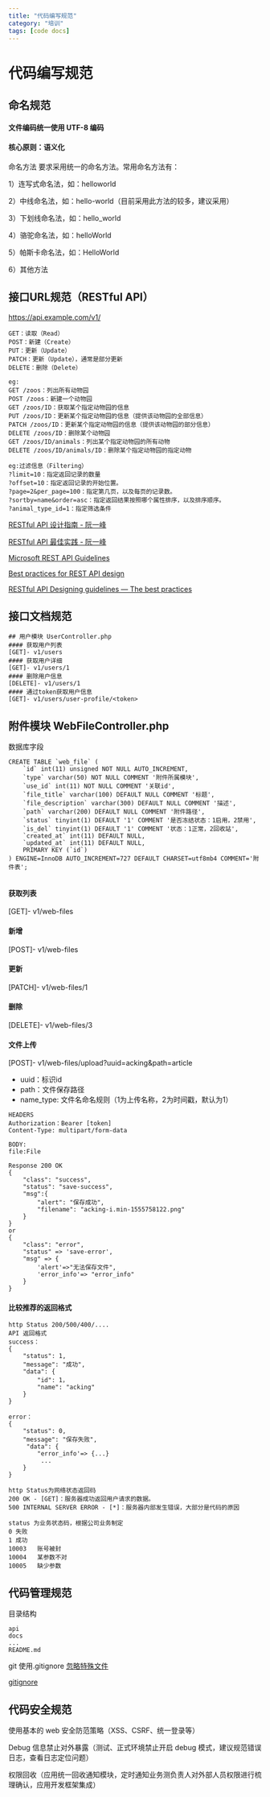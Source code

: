 ```yaml
---
title: "代码编写规范"
category: "培训"
tags: [code docs]
---
```

# 代码编写规范

## 命名规范

#### 文件编码统一使用 UTF-8 编码

#### 核心原则：语义化

命名方法 要求采用统一的命名方法。常用命名方法有：

1）连写式命名法，如：helloworld

2）中线命名法，如：hello-world（目前采用此方法的较多，建议采用）

3）下划线命名法，如：hello_world

4）骆驼命名法，如：helloWorld

5）帕斯卡命名法，如：HelloWorld

6）其他方法



## 接口URL规范（RESTful API）


https://api.example.com/v1/


```
GET：读取（Read）
POST：新建（Create）
PUT：更新（Update）
PATCH：更新（Update），通常是部分更新
DELETE：删除（Delete）
```

```
eg:
GET /zoos：列出所有动物园
POST /zoos：新建一个动物园
GET /zoos/ID：获取某个指定动物园的信息
PUT /zoos/ID：更新某个指定动物园的信息（提供该动物园的全部信息）
PATCH /zoos/ID：更新某个指定动物园的信息（提供该动物园的部分信息）
DELETE /zoos/ID：删除某个动物园
GET /zoos/ID/animals：列出某个指定动物园的所有动物
DELETE /zoos/ID/animals/ID：删除某个指定动物园的指定动物

```

```
eg:过滤信息（Filtering）
?limit=10：指定返回记录的数量
?offset=10：指定返回记录的开始位置。
?page=2&per_page=100：指定第几页，以及每页的记录数。
?sortby=name&order=asc：指定返回结果按照哪个属性排序，以及排序顺序。
?animal_type_id=1：指定筛选条件

```


[RESTful API 设计指南 - 阮一峰](http://www.ruanyifeng.com/blog/2014/05/restful_api.html)

[RESTful API 最佳实践 - 阮一峰](http://www.ruanyifeng.com/blog/2018/10/restful-api-best-practices.html)

[Microsoft REST API Guidelines](https://github.com/microsoft/api-guidelines/blob/vNext/Guidelines.md)

[Best practices for REST API design](https://stackoverflow.blog/2020/03/02/best-practices-for-rest-api-design/)

[RESTful API Designing guidelines — The best practices](https://hackernoon.com/restful-api-designing-guidelines-the-best-practices-60e1d954e7c9)


## 接口文档规范


```
## 用户模块 UserController.php
#### 获取用户列表
[GET]- v1/users
#### 获取用户详细
[GET]- v1/users/1
#### 删除用户信息
[DELETE]- v1/users/1
#### 通过token获取用户信息
[GET]- v1/users/user-profile/<token>

```

## 附件模块 WebFileController.php

数据库字段

```
CREATE TABLE `web_file` (
	`id` int(11) unsigned NOT NULL AUTO_INCREMENT,
	`type` varchar(50) NOT NULL COMMENT '附件所属模块',
	`use_id` int(11) NOT NULL COMMENT '关联id',
	`file_title` varchar(100) DEFAULT NULL COMMENT '标题',
	`file_description` varchar(300) DEFAULT NULL COMMENT '描述',
	`path` varchar(200) DEFAULT NULL COMMENT '附件路径',
	`status` tinyint(1) DEFAULT '1' COMMENT '是否冻结状态：1启用，2禁用',
	`is_del` tinyint(1) DEFAULT '1' COMMENT '状态：1正常，2回收站',
	`created_at` int(11) DEFAULT NULL,
	`updated_at` int(11) DEFAULT NULL,
	PRIMARY KEY (`id`)
) ENGINE=InnoDB AUTO_INCREMENT=727 DEFAULT CHARSET=utf8mb4 COMMENT='附件表';


```

#### 获取列表
[GET]- v1/web-files

#### 新增
[POST]- v1/web-files

#### 更新
[PATCH]- v1/web-files/1

#### 删除
[DELETE]- v1/web-files/3

#### 文件上传
[POST]- v1/web-files/upload?uuid=acking&path=article

- uuid：标识id
- path：文件保存路径
- name_type: 文件名命名规则（1为上传名称，2为时间戳，默认为1）

```
HEADERS
Authorization：Bearer [token]
Content-Type: multipart/form-data

BODY:
file:File

Response 200 OK
{
	"class": "success",
	"status": "save-success",
	"msg":{
		"alert": "保存成功",
		"filename": "acking-i.min-1555758122.png"
	}
}
or
{
	"class": "error",
	"status" => 'save-error',
    "msg" => {
        'alert'=>"无法保存文件",
        'error_info'=> "error_info"
    }
}

```

#### 比较推荐的返回格式

```
http Status 200/500/400/....
API 返回格式
success：
{
    "status": 1,
    "message": "成功",
    "data": {
        "id": 1，
        "name": "acking"
    }
}

error：
{
    "status": 0,
    "message": "保存失败",
	 "data": {
        "error_info'=> {...}
         ...
    }
}

http Status为网络状态返回码
200 OK - [GET]：服务器成功返回用户请求的数据。
500 INTERNAL SERVER ERROR - [*]：服务器内部发生错误，大部分是代码的原因

status 为业务状态码，根据公司业务制定
0 失败
1 成功
10003   账号被封
10004   某参数不对
10005   缺少参数
```


## 代码管理规范

目录结构

```
api
docs
...
README.md
```

git 使用.gitignore [忽略特殊文件](https://www.liaoxuefeng.com/wiki/896043488029600/900004590234208)

[gitignore](https://github.com/github/gitignore)


## 代码安全规范

使用基本的 web 安全防范策略（XSS、CSRF、统一登录等）

Debug 信息禁止对外暴露（测试、正式环境禁止开启 debug 模式，建议规范错误日志，查看日志定位问题）

权限回收（应用统一回收通知模块，定时通知业务测负责人对外部人员权限进行梳理确认，应用开发框架集成）





